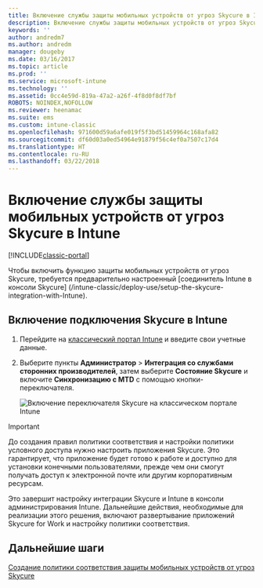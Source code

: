 ```yaml
---
title: Включение службы защиты мобильных устройств от угроз Skycure в Intune
description: Включение службы защиты мобильных устройств от угроз Skycure на классическом портале Intune.
keywords: ''
author: andredm7
ms.author: andredm
manager: dougeby
ms.date: 03/16/2017
ms.topic: article
ms.prod: ''
ms.service: microsoft-intune
ms.technology: ''
ms.assetid: 0cc4e59d-819a-47a2-a26f-4f8d0f8df7bf
ROBOTS: NOINDEX,NOFOLLOW
ms.reviewer: heenamac
ms.suite: ems
ms.custom: intune-classic
ms.openlocfilehash: 971600d59a6afe019f5f3bd51459964c168afa82
ms.sourcegitcommit: df60d03a0ed54964e91879f56c4ef0a7507c17d4
ms.translationtype: HT
ms.contentlocale: ru-RU
ms.lasthandoff: 03/22/2018
---
```

# <a name="enable-skycure-mobile-threat-defense-in-intune"></a>Включение службы защиты мобильных устройств от угроз Skycure в Intune

[!INCLUDE[classic-portal](../includes/classic-portal.md)]

Чтобы включить функцию защиты мобильных устройств от угроз Skycure, требуется предварительно настроенный [соединитель Intune в консоли Skycure] (/intune-classic/deploy-use/setup-the-skycure-integration-with-Intune).

## <a name="to-enable-the-skycure-mtd-connection-in-intune"></a>Включение подключения Skycure в Intune

1.  Перейдите на [классический портал Intune](https://manage.microsoft.com/) и введите свои учетные данные.

2.  Выберите пункты **Администратор** &gt; **Интеграция со службами сторонних производителей**, затем выберите **Состояние Skycure** и включите **Синхронизацию с MTD** с помощью кнопки-переключателя.

    ![Включение переключателя Skycure на классическом портале Intune](../media/mtp/enable-skycure-1.png)

> [!IMPORTANT] 
> До создания правил политики соответствия и настройки политики условного доступа нужно настроить приложения Skycure. Это гарантирует, что приложение будет готово к работе и доступно для установки конечными пользователями, прежде чем они смогут получать доступ к электронной почте или другим корпоративным ресурсам.

Это завершит настройку интеграции Skycure и Intune в консоли администрирования Intune. Дальнейшие действия, необходимые для реализации этого решения, включают развертывание приложений Skycure for Work и настройку политики соответствия.

## <a name="next-steps"></a>Дальнейшие шаги

[Создание политики соответствия защиты мобильных устройств от угроз Skycure](/intune-classic/deploy-use/create-skycure-mobile-threat-defense-compliance-policy)
